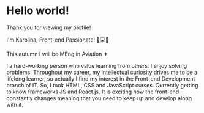 # Hello world!

Thank you for viewing my profile!

I'm Karolina, Front-end Passionate! 🖤💻🖤

This autumn I will be MEng in Aviation ✈

I a hard-working person who value learning from others. I enjoy solving problems. Throughout my career, my intellectual curiosity drives me to be a lifelong learner, so actually I find my interest in the Front-end Development branch of IT. So, I took HTML, CSS and JavaScript curses. Currently getting to know frameworks JS and React.js. It is exciting how the front-end constantly changes meaning that you need to keep up and develop along with it.
